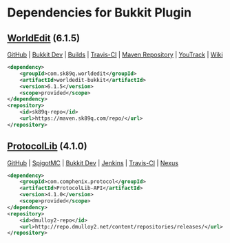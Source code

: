 # Dependencies for Bukkit Plugin

## [WorldEdit](https://www.enginehub.org/worldedit) (6.1.5)

[GitHub](https://github.com/sk89q/WorldEdit) |
[Bukkit Dev](http://dev.bukkit.org/bukkit-plugins/worldedit/) |
[Builds](http://builds.enginehub.org/job/worldedit) |
[Travis-CI](https://travis-ci.org/sk89q/WorldEdit) |
[Maven Repository](https://maven.sk89q.com/repo/) |
[YouTrack](http://dev.enginehub.org/youtrack/issues/WORLDEDIT) |
[Wiki](http://wiki.sk89q.com/wiki/WorldEdit)

```xml
<dependency>
    <groupId>com.sk89q.worldedit</groupId>
    <artifactId>worldedit-bukkit</artifactId>
    <version>6.1.5</version>
    <scope>provided</scope>
</dependency>
<repository>
    <id>sk89q-repo</id>
    <url>https://maven.sk89q.com/repo/</url>
</repository>
```

## [ProtocolLib](https://www.spigotmc.org/resources/protocollib.1997/) (4.1.0)

[GitHub](https://github.com/dmulloy2/ProtocolLib) |
[SpigotMC](https://www.spigotmc.org/resources/protocollib.1997/) |
[Bukkit Dev](http://dev.bukkit.org/bukkit-plugins/protocollib/) |
[Jenkins](http://ci.dmulloy2.net/job/ProtocolLib/) |
[Travis-CI](https://travis-ci.org/dmulloy2/ProtocolLib) |
[Nexus](http://repo.dmulloy2.net/#view-repositories;releases%7Ebrowsestorage)

```xml
<dependency>
    <groupId>com.comphenix.protocol</groupId>
    <artifactId>ProtocolLib-API</artifactId>
    <version>4.1.0</version>
    <scope>provided</scope>
</dependency>
<repository>
    <id>dmulloy2-repo</id>
    <url>http://repo.dmulloy2.net/content/repositories/releases/</url>
</repository>
```
